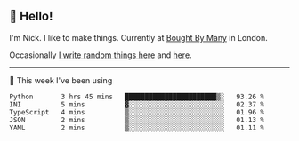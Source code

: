 ## 👋 Hello! 

I'm Nick. I like to make things. Currently at [Bought By Many](https://boughtbymany.com) in London.

Occasionally [I write random things here](https://nicksnell.com) and [here](https://twitter.com/nicksnell).

-------

🚀 This week I've been using

<!--START_SECTION:waka-->
```text
Python       3 hrs 45 mins   ███████████████████████▒░   93.26 % 
INI          5 mins          ▓░░░░░░░░░░░░░░░░░░░░░░░░   02.37 % 
TypeScript   4 mins          ▒░░░░░░░░░░░░░░░░░░░░░░░░   01.96 % 
JSON         2 mins          ▒░░░░░░░░░░░░░░░░░░░░░░░░   01.13 % 
YAML         2 mins          ▒░░░░░░░░░░░░░░░░░░░░░░░░   01.11 % 
```
<!--END_SECTION:waka-->
